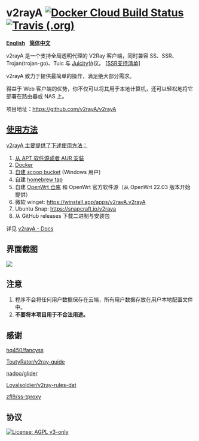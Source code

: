<h1>v2rayA <a href="https://hub.docker.com/r/mzz2017/v2raya"><img src="https://img.shields.io/docker/cloud/build/v2rayA/v2raya" alt="Docker Cloud Build Status"></a> <a href="https://travis-ci.org/v2rayA/v2rayA"><img src="https://img.shields.io/travis/v2rayA/v2rayA?label=travis-ci%20build" alt="Travis (.org)"></a></h1>

<p><a href="https://github.com/v2rayA/v2rayA/blob/main/README.md"><strong>English</strong></a>&nbsp;&nbsp;&nbsp;<a href="https://github.com/v2rayA/v2rayA/blob/main/README_zh.md"><strong>简体中文</strong></a></p>

<p>v2rayA 是一个支持全局透明代理的 V2Ray 客户端，同时兼容 SS、SSR、Trojan(trojan-go)、Tuic 与 <a href="https://github.com/juicity">Juicity</a>协议。 <a href="https://github.com/v2rayA/dist/shadowsocksR/blob/master/README.md#ss-encrypting-algorithm">[SSR支持清单]</a></p>

<p>v2rayA 致力于提供最简单的操作，满足绝大部分需求。</p>

<p>得益于 Web 客户端的优势，你不仅可以将其用于本地计算机，还可以轻松地将它部署在路由器或 NAS 上。</p>

<p>项目地址：<a href="https://github.com/v2rayA/v2rayA">https://github.com/v2rayA/v2rayA</p>

<h2>使用方法</h2>

<p>v2rayA 主要提供了下述使用方法：</p>

<ol>
<li>从 APT 软件源或者 AUR 安装</li>
<li>Docker</li>
<li>自建 <a href="https://github.com/v2rayA/v2raya-scoop">scoop bucket</a> (Windows 用户)</li>
<li>自建 <a href="https://github.com/v2rayA/homebrew-v2raya">homebrew tap</a></li>
<li>自建 <a href="https://github.com/v2rayA/v2raya-openwrt">OpenWrt 仓库</a> 和 OpenWrt 官方软件源（从 OpenWrt 22.03 版本开始提供）</li>
<li>微软 winget: <a href="https://winstall.app/apps/v2rayA.v2rayA">https://winstall.app/apps/v2rayA.v2rayA</a></li>
<li>Ubuntu Snap: <a href="https://snapcraft.io/v2raya">https://snapcraft.io/v2raya</a></li>
<li>从 GitHub releases 下载二进制与安装包</li>
</ol>

<p>详见 <a href="https://v2raya.org/docs/prologue/introduction/">v2rayA - Docs</a></p>

<h2>界面截图</h2>

<p><img src="https://i.loli.net/2020/04/19/kp2oedPiSzVwgHJ.png" border="0"></p>

<h2>注意</h2>

<ol>
<li>程序不会将任何用户数据保存在云端，所有用户数据存放在用户本地配置文件中。</li>
<li><strong>不要将本项目用于不合法用途。</strong></li>
</ol>

<h2>感谢</h2>

<p><a href="https://github.com/hq450/fancyss">hq450/fancyss</a></p>

<p><a href="https://github.com/ToutyRater/v2ray-guide/blob/master/routing/sitedata.md">ToutyRater/v2ray-guide</a></p>

<p><a href="https://github.com/nadoo/glider">nadoo/glider</a></p>

<p><a href="https://github.com/Loyalsoldier/v2ray-rules-dat">Loyalsoldier/v2ray-rules-dat</a></p>

<p><a href="https://github.com/zfl9/ss-tproxy/blob/master/ss-tproxy">zfl9/ss-tproxy</a></p>

<h2>协议</h2>

<p><a href="https://www.gnu.org/licenses/agpl-3.0"><img src="https://img.shields.io/badge/License-AGPL%20v3-blue.svg" alt="License: AGPL v3-only"></a></p>
